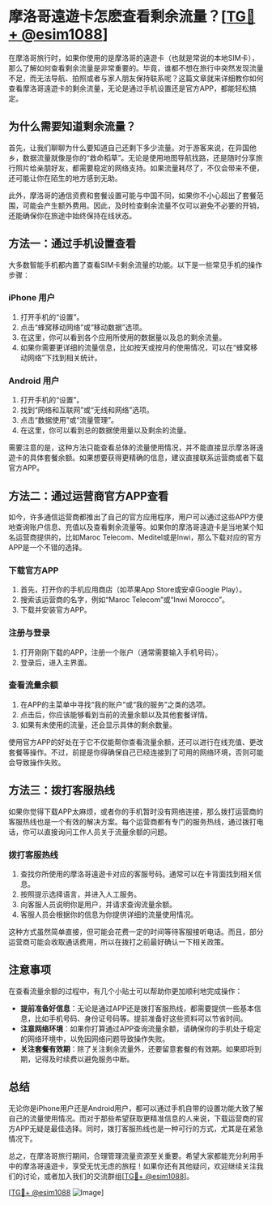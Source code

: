 # 摩洛哥遠遊卡怎麽查看剩余流量？[[TG💪+ @esim1088](https://t.me/s/esim1088)]

在摩洛哥旅行时，如果你使用的是摩洛哥的遠遊卡（也就是常说的本地SIM卡），那么了解如何查看剩余流量是非常重要的。毕竟，谁都不想在旅行中突然发现流量不足，而无法导航、拍照或者与家人朋友保持联系呢？这篇文章就来详细教你如何查看摩洛哥遠遊卡的剩余流量，无论是通过手机设置还是官方APP，都能轻松搞定。

## 为什么需要知道剩余流量？

首先，让我们聊聊为什么要知道自己还剩下多少流量。对于游客来说，在异国他乡，数据流量就像是你的“救命稻草”。无论是使用地图导航找路，还是随时分享旅行照片给亲朋好友，都需要稳定的网络支持。如果流量耗尽了，不仅会带来不便，还可能让你在陌生的地方感到无助。

此外，摩洛哥的通信资费和套餐设置可能与中国不同，如果你不小心超出了套餐范围，可能会产生额外费用。因此，及时检查剩余流量不仅可以避免不必要的开销，还能确保你在旅途中始终保持在线状态。

## 方法一：通过手机设置查看

大多数智能手机都内置了查看SIM卡剩余流量的功能。以下是一些常见手机的操作步骤：

### iPhone 用户

1. 打开手机的“设置”。
2. 点击“蜂窝移动网络”或“移动数据”选项。
3. 在这里，你可以看到各个应用所使用的数据量以及总的剩余流量。
4. 如果你需要更详细的流量信息，比如按天或按月的使用情况，可以在“蜂窝移动网络”下找到相关统计。

### Android 用户

1. 打开手机的“设置”。
2. 找到“网络和互联网”或“无线和网络”选项。
3. 点击“数据使用”或“流量管理”。
4. 在这里，你可以看到总的数据使用量以及剩余的流量。

需要注意的是，这种方法只能查看总体的流量使用情况，并不能直接显示摩洛哥遠遊卡的具体套餐余额。如果想要获得更精确的信息，建议直接联系运营商或者下载官方APP。

## 方法二：通过运营商官方APP查看

如今，许多通信运营商都推出了自己的官方应用程序，用户可以通过这些APP方便地查询账户信息、充值以及查看剩余流量等。如果你的摩洛哥遠遊卡是当地某个知名运营商提供的，比如Maroc Telecom、Meditel或是Inwi，那么下载对应的官方APP是一个不错的选择。

### 下载官方APP

1. 首先，打开你的手机应用商店（如苹果App Store或安卓Google Play）。
2. 搜索该运营商的名字，例如“Maroc Telecom”或“Inwi Morocco”。
3. 下载并安装官方APP。

### 注册与登录

1. 打开刚刚下载的APP，注册一个账户（通常需要输入手机号码）。
2. 登录后，进入主界面。

### 查看流量余额

1. 在APP的主菜单中寻找“我的账户”或“我的服务”之类的选项。
2. 点击后，你应该能够看到当前的流量余额以及其他套餐详情。
3. 如果有未使用的流量，还会显示具体的剩余数量。

使用官方APP的好处在于它不仅能帮你查看流量余额，还可以进行在线充值、更改套餐等操作。不过，前提是你得确保自己已经连接到了可用的网络环境，否则可能会导致操作失败。

## 方法三：拨打客服热线

如果你觉得下载APP太麻烦，或者你的手机暂时没有网络连接，那么拨打运营商的客服热线也是一个有效的解决方案。每个运营商都有专门的服务热线，通过拨打电话，你可以直接询问工作人员关于流量余额的问题。

### 拨打客服热线

1. 查找你所使用的摩洛哥遠遊卡对应的客服号码。通常可以在卡背面找到相关信息。
2. 按照提示选择语言，并进入人工服务。
3. 向客服人员说明你是用户，并请求查询流量余额。
4. 客服人员会根据你的信息为你提供详细的流量使用情况。

这种方式虽然简单直接，但可能会花费一定的时间等待客服接听电话。而且，部分运营商可能会收取通话费用，所以在拨打之前最好确认一下相关政策。

## 注意事项

在查看流量余额的过程中，有几个小贴士可以帮助你更加顺利地完成操作：

- **提前准备好信息**：无论是通过APP还是拨打客服热线，都需要提供一些基本信息，比如手机号码、身份证号码等。提前准备好这些资料可以节省时间。
- **注意网络环境**：如果你打算通过APP查询流量余额，请确保你的手机处于稳定的网络环境中，以免因网络问题导致操作失败。
- **关注套餐有效期**：除了关注剩余流量外，还要留意套餐的有效期。如果即将到期，记得及时续费以避免服务中断。

## 总结

无论你是iPhone用户还是Android用户，都可以通过手机自带的设置功能大致了解自己的流量使用情况。而对于那些希望获取更精准信息的人来说，下载运营商的官方APP无疑是最佳选择。同时，拨打客服热线也是一种可行的方式，尤其是在紧急情况下。

总之，在摩洛哥旅行期间，合理管理流量资源至关重要。希望大家都能充分利用手中的摩洛哥遠遊卡，享受无忧无虑的旅程！如果你还有其他疑问，欢迎继续关注我们的讨论，或者加入我们的交流群组[[TG💪+ @esim1088](https://t.me/s/esim1088)]。

[[TG💪+ @esim1088](https://t.me/s/esim1088) ![Image](https://i.postimg.cc/4NQfJmqS/Snipaste-2025-05-13-00-14-12.png)]